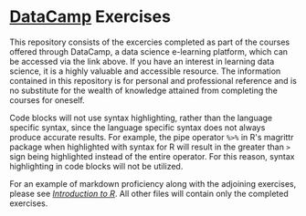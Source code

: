 # [DataCamp](https://www.datacamp.com) Exercises
This repository consists of the excercies completed as part of the courses offered through DataCamp, a data science e-learning platform, which can be accessed via the link above. If you have an interest in learning data science, it is a highly valuable and accessible resource. The information contained in this repository is for personal and professional reference and is no substitute for the wealth of knowledge attained from completing the courses for oneself.

Code blocks will not use syntax highlighting, rather than the language specific syntax, since the language specific syntax does not always produce accurate results. For example, the pipe operator `%>%` in R's magrittr package when highlighted with syntax for R will result in the greater than `>` sign being highlighted instead of the entire operator. For this reason, syntax highlighting in code blocks will not be utilized.

For an example of markdown proficiency along with the adjoining exercises, please see [*Introduction to R*](https://github.com/Delimain/DataCamp_Exercises/tree/master/Introduction_to_R). All other files will contain only the completed exercises.
